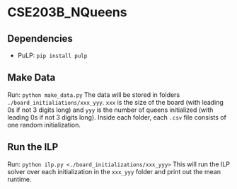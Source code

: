 # CSE203B_NQueens

## Dependencies
- PuLP: `pip install pulp`

## Make Data
Run: `python make_data.py`
The data will be stored in folders `./board_initialiations/xxx_yyy`. `xxx` is the size of the board (with leading 0s if not 3 digits long) and `yyy` is the number of queens initialized (with leading 0s if not 3 digits long). Inside each folder, each `.csv` file consists of one random initialization.

## Run the ILP
Run: `python ilp.py <./board_initializations/xxx_yyy>`
This will run the ILP solver over each initialization in the `xxx_yyy` folder and print out the mean runtime.

